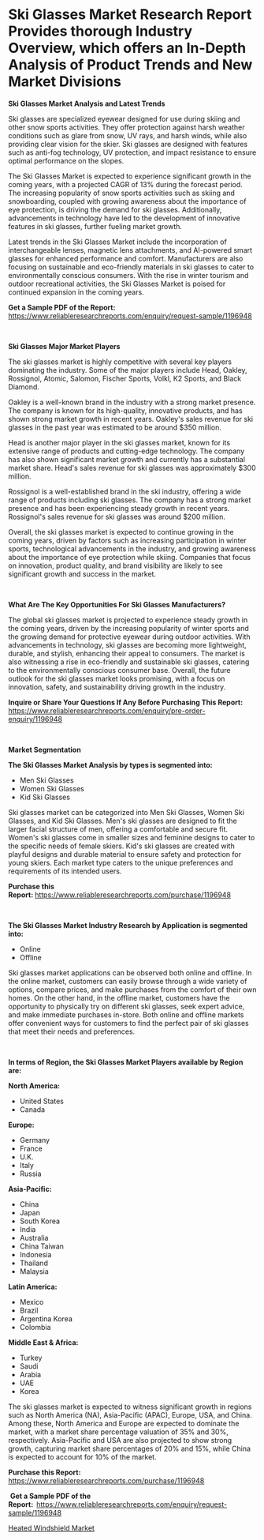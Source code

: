 <p><h1>Ski Glasses Market Research Report Provides thorough Industry Overview, which offers an In-Depth Analysis of Product Trends and New Market Divisions</h1></p><p><strong>Ski Glasses Market Analysis and Latest Trends</strong></p>
<p><p>Ski glasses are specialized eyewear designed for use during skiing and other snow sports activities. They offer protection against harsh weather conditions such as glare from snow, UV rays, and harsh winds, while also providing clear vision for the skier. Ski glasses are designed with features such as anti-fog technology, UV protection, and impact resistance to ensure optimal performance on the slopes.</p><p>The Ski Glasses Market is expected to experience significant growth in the coming years, with a projected CAGR of 13% during the forecast period. The increasing popularity of snow sports activities such as skiing and snowboarding, coupled with growing awareness about the importance of eye protection, is driving the demand for ski glasses. Additionally, advancements in technology have led to the development of innovative features in ski glasses, further fueling market growth.</p><p>Latest trends in the Ski Glasses Market include the incorporation of interchangeable lenses, magnetic lens attachments, and AI-powered smart glasses for enhanced performance and comfort. Manufacturers are also focusing on sustainable and eco-friendly materials in ski glasses to cater to environmentally conscious consumers. With the rise in winter tourism and outdoor recreational activities, the Ski Glasses Market is poised for continued expansion in the coming years.</p></p>
<p><strong>Get a Sample PDF of the Report:&nbsp;</strong> <a href="https://www.reliableresearchreports.com/enquiry/request-sample/1196948">https://www.reliableresearchreports.com/enquiry/request-sample/1196948</a></p>
<p>&nbsp;</p>
<p><strong>Ski Glasses Major Market Players</strong></p>
<p><p>The ski glasses market is highly competitive with several key players dominating the industry. Some of the major players include Head, Oakley, Rossignol, Atomic, Salomon, Fischer Sports, Volkl, K2 Sports, and Black Diamond. </p><p>Oakley is a well-known brand in the industry with a strong market presence. The company is known for its high-quality, innovative products, and has shown strong market growth in recent years. Oakley's sales revenue for ski glasses in the past year was estimated to be around $350 million.</p><p>Head is another major player in the ski glasses market, known for its extensive range of products and cutting-edge technology. The company has also shown significant market growth and currently has a substantial market share. Head's sales revenue for ski glasses was approximately $300 million.</p><p>Rossignol is a well-established brand in the ski industry, offering a wide range of products including ski glasses. The company has a strong market presence and has been experiencing steady growth in recent years. Rossignol's sales revenue for ski glasses was around $200 million.</p><p>Overall, the ski glasses market is expected to continue growing in the coming years, driven by factors such as increasing participation in winter sports, technological advancements in the industry, and growing awareness about the importance of eye protection while skiing. Companies that focus on innovation, product quality, and brand visibility are likely to see significant growth and success in the market.</p></p>
<p>&nbsp;</p>
<p><strong>What Are The Key Opportunities For Ski Glasses Manufacturers?</strong></p>
<p><p>The global ski glasses market is projected to experience steady growth in the coming years, driven by the increasing popularity of winter sports and the growing demand for protective eyewear during outdoor activities. With advancements in technology, ski glasses are becoming more lightweight, durable, and stylish, enhancing their appeal to consumers. The market is also witnessing a rise in eco-friendly and sustainable ski glasses, catering to the environmentally conscious consumer base. Overall, the future outlook for the ski glasses market looks promising, with a focus on innovation, safety, and sustainability driving growth in the industry.</p></p>
<p><strong>Inquire or Share Your Questions If Any Before Purchasing This Report:</strong> <a href="https://www.reliableresearchreports.com/enquiry/pre-order-enquiry/1196948">https://www.reliableresearchreports.com/enquiry/pre-order-enquiry/1196948</a></p>
<p>&nbsp;</p>
<p><strong>Market Segmentation</strong></p>
<p><strong>The Ski Glasses Market Analysis by types is segmented into:</strong></p>
<p><ul><li>Men Ski Glasses</li><li>Women Ski Glasses</li><li>Kid Ski Glasses</li></ul></p>
<p><p>Ski glasses market can be categorized into Men Ski Glasses, Women Ski Glasses, and Kid Ski Glasses. Men's ski glasses are designed to fit the larger facial structure of men, offering a comfortable and secure fit. Women's ski glasses come in smaller sizes and feminine designs to cater to the specific needs of female skiers. Kid's ski glasses are created with playful designs and durable material to ensure safety and protection for young skiers. Each market type caters to the unique preferences and requirements of its intended users.</p></p>
<p><strong>Purchase this Report:&nbsp;</strong><a href="https://www.reliableresearchreports.com/purchase/1196948">https://www.reliableresearchreports.com/purchase/1196948</a></p>
<p>&nbsp;</p>
<p><strong>The Ski Glasses Market Industry Research by Application is segmented into:</strong></p>
<p><ul><li>Online</li><li>Offline</li></ul></p>
<p><p>Ski glasses market applications can be observed both online and offline. In the online market, customers can easily browse through a wide variety of options, compare prices, and make purchases from the comfort of their own homes. On the other hand, in the offline market, customers have the opportunity to physically try on different ski glasses, seek expert advice, and make immediate purchases in-store. Both online and offline markets offer convenient ways for customers to find the perfect pair of ski glasses that meet their needs and preferences.</p></p>
<p>&nbsp;</p>
<p><strong>In terms of Region, the Ski Glasses Market Players available by Region are:</strong></p>
<p>
    <p> <strong> North America: </strong>
        <ul>
            <li>United States</li>
            <li>Canada</li>
        </ul>
        </p> 
    <p> <strong> Europe: </strong>
        <ul>
            <li>Germany</li>
            <li>France</li>
            <li>U.K.</li>
            <li>Italy</li>
            <li>Russia</li>
        </ul>
        </p> 
    <p> <strong> Asia-Pacific: </strong>
        <ul>
            <li>China</li>
            <li>Japan</li>
            <li>South Korea</li>
            <li>India</li>
            <li>Australia</li>
            <li>China Taiwan</li>
            <li>Indonesia</li>
            <li>Thailand</li>
            <li>Malaysia</li>
        </ul>
        </p> 
    <p> <strong> Latin America: </strong>
        <ul>
            <li>Mexico</li>
            <li>Brazil</li>
            <li>Argentina Korea</li>
            <li>Colombia</li>
        </ul>
        </p> 
    <p> <strong> Middle East & Africa: </strong>
        <ul>
            <li>Turkey</li>
            <li>Saudi</li>
            <li>Arabia</li>
            <li>UAE</li>
            <li>Korea</li>
        </ul>
    </p>
    </p>
<p><p>The ski glasses market is expected to witness significant growth in regions such as North America (NA), Asia-Pacific (APAC), Europe, USA, and China. Among these, North America and Europe are expected to dominate the market, with a market share percentage valuation of 35% and 30%, respectively. Asia-Pacific and USA are also projected to show strong growth, capturing market share percentages of 20% and 15%, while China is expected to account for 10% of the market.</p></p>
<p><strong>Purchase this Report: </strong><a href="https://www.reliableresearchreports.com/purchase/1196948">https://www.reliableresearchreports.com/purchase/1196948</a></p>
<p>&nbsp;<strong>Get a Sample PDF of the Report:&nbsp;&nbsp;</strong><a href="https://www.reliableresearchreports.com/enquiry/request-sample/1196948">https://www.reliableresearchreports.com/enquiry/request-sample/1196948</a></p>
<p><strong></strong></p>
<p><p><a href="https://artistic-helicopter-ca9.notion.site/Heated-Windshield-Market-Centers-on-Aspects-such-as-Market-Growth-Market-Share-Market-Opportunity--83c0a264e1364bf1b1278f906da5c54c">Heated Windshield Market</a></p></p>